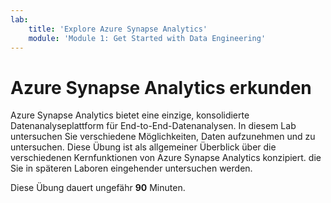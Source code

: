 ```yaml
---
lab:
    title: 'Explore Azure Synapse Analytics'
    module: 'Module 1: Get Started with Data Engineering'
---
```


# Azure Synapse Analytics erkunden

Azure Synapse Analytics bietet eine einzige, konsolidierte Datenanalyseplattform für End-to-End-Datenanalysen. In diesem Lab untersuchen Sie verschiedene Möglichkeiten, Daten aufzunehmen und zu untersuchen. Diese Übung ist als allgemeiner Überblick über die verschiedenen Kernfunktionen von Azure Synapse Analytics konzipiert. die Sie in späteren Laboren eingehender untersuchen werden.

Diese Übung dauert ungefähr **90** Minuten.
